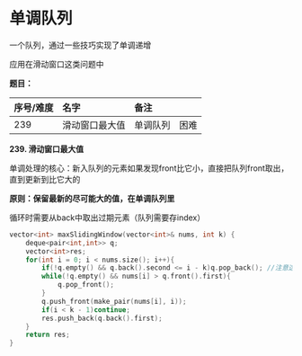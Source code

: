 # 单调队列

一个队列，通过一些技巧实现了单调递增

应用在滑动窗口这类问题中

**题目：**

| 序号/难度 | 名字 | 备注 |  |
| :--- | :--- | :--- | :--- |
| 239 | 滑动窗口最大值 | 单调队列 | 困难 |

**239. 滑动窗口最大值**

单调处理的核心：新入队列的元素如果发现front比它小，直接把队列front取出，直到更新到比它大的

**原则：保留最新的尽可能大的值，在单调队列里**

循环时需要从back中取出过期元素（队列需要存index）

```cpp
vector<int> maxSlidingWindow(vector<int>& nums, int k) {
    deque<pair<int,int>> q;
    vector<int>res;
    for(int i = 0; i < nums.size(); i++){
        if(!q.empty() && q.back().second <= i - k)q.pop_back(); //注意这个小于等于
        while(!q.empty() && nums[i] > q.front().first){
            q.pop_front();
        }
        q.push_front(make_pair(nums[i], i));
        if(i < k - 1)continue;
        res.push_back(q.back().first);
    }
    return res;
}
```

